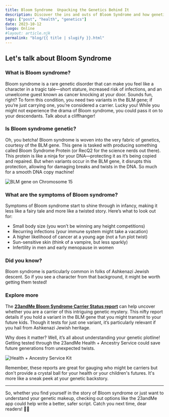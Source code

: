```yaml
---
title: Bloom Syndrome  Unpacking the Genetics Behind It
description: Discover the ins and outs of Bloom Syndrome and how genetic testing can help.
tags: ["post", "health", "genetics"]
date: 2023-10-12
luogo: Online
#layout: article.njk
permalink: "blog/{{ title | slugify }}.html"
---
```


## Let's talk about Bloom Syndrome

### What is Bloom syndrome?

Bloom syndrome is a rare genetic disorder that can make you feel like a character in a tragic tale—short stature, increased risk of infections, and an unwelcome guest known as cancer knocking at your door. Sounds fun, right? To form this condition, you need two variants in the BLM gene; if you’re just carrying one, you’re considered a carrier. Lucky you! While you might not experience the drama of Bloom syndrome, you could pass it on to your descendants. Talk about a cliffhanger!

### Is Bloom syndrome genetic?

Oh, you betcha! Bloom syndrome is woven into the very fabric of genetics, courtesy of the BLM gene. This gene is tasked with producing something called Bloom Syndrome Protein (or RecQ2 for the science nerds out there). This protein is like a ninja for your DNA—protecting it as it’s being copied and repaired. But when variants occur in the BLM gene, it disrupts this protection, allowing for damaging breaks and twists in the DNA. So much for a smooth DNA copy machine!

![BLM gene on Chromosome 15](https://lh4.googleusercontent.com/sxntEuQYs5mePbr8tF36atL5P6eUJJ0mwVFNYMKFcAxY-I2TAo07DaXgJxR1h20hvhZuUizGPEBuqwJMFTIuTe_xeAGC55AyBIAZ4mzSECYuG2KvJ0Yrjju_Vgsf87nI6GxnMa0q)

### What are the symptoms of Bloom syndrome?

Symptoms of Bloom syndrome start to shine through in infancy, making it less like a fairy tale and more like a twisted story. Here’s what to look out for:

- Small body size (you won’t be winning any height competitions)
- Recurring infections (your immune system might take a vacation)
- A higher likelihood of cancer at a young age (not a fun plot twist)
- Sun-sensitive skin (think of a vampire, but less sparkly)
- Infertility in men and early menopause in women

### Did you know? 

Bloom syndrome is particularly common in folks of Ashkenazi Jewish descent. So if you see a character from that background, it might be worth getting them tested!

### Explore more

The **[23andMe Bloom Syndrome Carrier Status report](https://www.23andme.com/topics/carrier/bloom-syndrome/)** can help uncover whether you are a carrier of this intriguing genetic mystery. This nifty report details if you hold a variant in the BLM gene that you might transmit to your future kids. Though it tests for just one variant, it’s particularly relevant if you hail from Ashkenazi Jewish heritage. 

Why does it matter? Well, it’s all about understanding your genetic plotline! Getting tested through the 23andMe Health + Ancestry Service could save future generations from unexpected twists.

![Health + Ancestry Service Kit](https://www.23andme.com/wp-content/uploads/sites/2/2022/03/HA-Kit-Image-1.png)

Remember, these reports are great for gauging who might be carriers but don't provide a crystal ball for your health or your children's futures. It's more like a sneak peek at your genetic backstory.

---

So, whether you find yourself in the story of Bloom syndrome or just want to understand your genetic makeup, checking out options like the 23andMe app could help write a better, safer script. Catch you next time, dear readers! 🧬✨